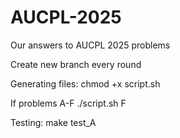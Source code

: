 # AUCPL-2025
Our answers to AUCPL 2025 problems

Create new branch every round

Generating files:
chmod +x script.sh

If problems A-F
./script.sh F

Testing:
make test_A